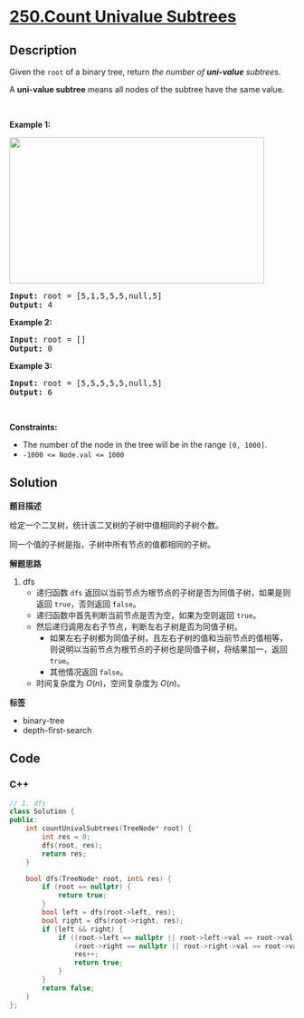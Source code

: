 # [250.Count Univalue Subtrees](https://leetcode.com/problems/count-univalue-subtrees/description/)

## Description

<p>Given the <code>root</code> of a binary tree, return <em>the number of <strong>uni-value</strong> </em><span data-keyword="subtree"><em>subtrees</em></span>.</p>

<p>A <strong>uni-value subtree</strong> means all nodes of the subtree have the same value.</p>

<p>&nbsp;</p>
<p><strong class="example">Example 1:</strong></p>
<img alt="" src="https://fastly.jsdelivr.net/gh/doocs/leetcode@main/solution/0200-0299/0250.Count%20Univalue%20Subtrees/images/unival_e1.jpg" style="width: 450px; height: 258px;" />
<pre>
<strong>Input:</strong> root = [5,1,5,5,5,null,5]
<strong>Output:</strong> 4
</pre>

<p><strong class="example">Example 2:</strong></p>

<pre>
<strong>Input:</strong> root = []
<strong>Output:</strong> 0
</pre>

<p><strong class="example">Example 3:</strong></p>

<pre>
<strong>Input:</strong> root = [5,5,5,5,5,null,5]
<strong>Output:</strong> 6
</pre>

<p>&nbsp;</p>
<p><strong>Constraints:</strong></p>

<ul>
  <li>The number of the node in the tree will be in the range <code>[0, 1000]</code>.</li>
  <li><code>-1000 &lt;= Node.val &lt;= 1000</code></li>
</ul>

## Solution

**题目描述**

给定一个二叉树，统计该二叉树的子树中值相同的子树个数。

同一个值的子树是指，子树中所有节点的值都相同的子树。

**解题思路**

1. dfs
   - 递归函数 `dfs` 返回以当前节点为根节点的子树是否为同值子树，如果是则返回 `true`，否则返回 `false`。
   - 递归函数中首先判断当前节点是否为空，如果为空则返回 `true`。
   - 然后递归调用左右子节点，判断左右子树是否为同值子树。
     - 如果左右子树都为同值子树，且左右子树的值和当前节点的值相等，则说明以当前节点为根节点的子树也是同值子树，将结果加一，返回 `true`。
     - 其他情况返回 `false`。
   - 时间复杂度为 $O(n)$，空间复杂度为 $O(n)$。

**标签**

- binary-tree
- depth-first-search

<!-- code start -->
## Code

### C++

```cpp
// 1. dfs
class Solution {
public:
    int countUnivalSubtrees(TreeNode* root) {
        int res = 0;
        dfs(root, res);
        return res;
    }

    bool dfs(TreeNode* root, int& res) {
        if (root == nullptr) {
            return true;
        }
        bool left = dfs(root->left, res);
        bool right = dfs(root->right, res);
        if (left && right) {
            if ((root->left == nullptr || root->left->val == root->val) &&
                (root->right == nullptr || root->right->val == root->val)) {
                res++;
                return true;
            }
        }
        return false;
    }
};
```

<!-- code end -->

